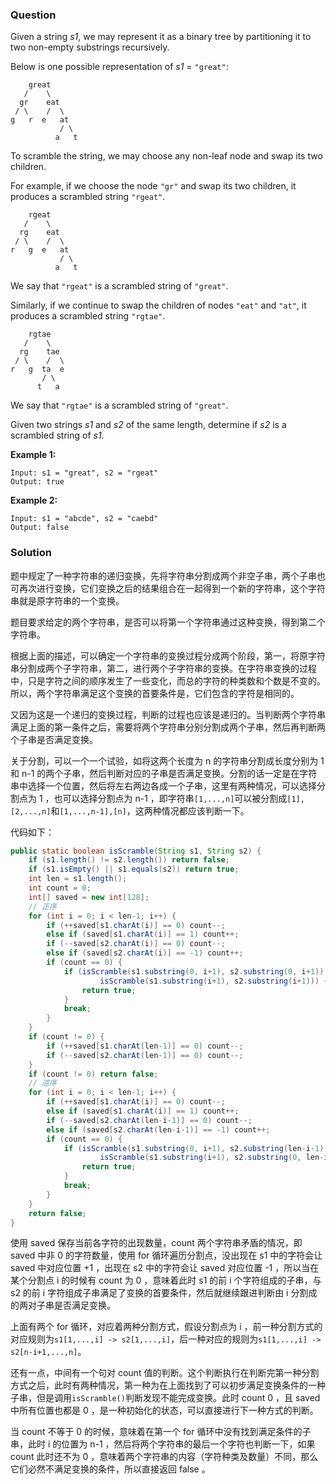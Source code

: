 ### Question

Given a string *s1*, we may represent it as a binary tree by partitioning it to two non-empty substrings recursively.

Below is one possible representation of *s1* = `"great"`:

```
    great
   /    \
  gr    eat
 / \    /  \
g   r  e   at
           / \
          a   t
```

To scramble the string, we may choose any non-leaf node and swap its two children.

For example, if we choose the node `"gr"` and swap its two children, it produces a scrambled string `"rgeat"`.

```
    rgeat
   /    \
  rg    eat
 / \    /  \
r   g  e   at
           / \
          a   t
```

We say that `"rgeat"` is a scrambled string of `"great"`.

Similarly, if we continue to swap the children of nodes `"eat"` and `"at"`, it produces a scrambled string `"rgtae"`.

```
    rgtae
   /    \
  rg    tae
 / \    /  \
r   g  ta  e
       / \
      t   a
```

We say that `"rgtae"` is a scrambled string of `"great"`.

Given two strings *s1* and *s2* of the same length, determine if *s2* is a scrambled string of *s1*.

**Example 1:**

```
Input: s1 = "great", s2 = "rgeat"
Output: true
```

**Example 2:**

```
Input: s1 = "abcde", s2 = "caebd"
Output: false
```

### Solution

题中规定了一种字符串的递归变换，先将字符串分割成两个非空子串，两个子串也可再次进行变换，它们变换之后的结果组合在一起得到一个新的字符串，这个字符串就是原字符串的一个变换。

题目要求给定的两个字符串，是否可以将第一个字符串通过这种变换，得到第二个字符串。

根据上面的描述，可以确定一个字符串的变换过程分成两个阶段，第一，将原字符串分割成两个子字符串，第二，进行两个子字符串的变换。在字符串变换的过程中，只是字符之间的顺序发生了一些变化，而总的字符的种类数和个数是不变的。所以，两个字符串满足这个变换的首要条件是，它们包含的字符是相同的。

又因为这是一个递归的变换过程，判断的过程也应该是递归的。当判断两个字符串满足上面的第一条件之后，需要将两个字符串分别分割成两个子串，然后再判断两个子串是否满足变换。

关于分割，可以一个一个试验，如将这两个长度为 n 的字符串分割成长度分别为 1 和 n-1 的两个子串，然后判断对应的子串是否满足变换。分割的话一定是在字符串中选择一个位置，然后将左右两边各成一个子串，这里有两种情况，可以选择分割点为 1 ，也可以选择分割点为 n-1 ，即字符串`[1,...,n]`可以被分割成`[1],[2,...,n]`和`[1,...,n-1],[n]`，这两种情况都应该判断一下。

代码如下：

```java
public static boolean isScramble(String s1, String s2) {
    if (s1.length() != s2.length()) return false;
    if (s1.isEmpty() || s1.equals(s2)) return true;
    int len = s1.length();
    int count = 0;
    int[] saved = new int[128];
    // 正序
    for (int i = 0; i < len-1; i++) {
        if (++saved[s1.charAt(i)] == 0) count--;
        else if (saved[s1.charAt(i)] == 1) count++;
        if (--saved[s2.charAt(i)] == 0) count--;
        else if (saved[s2.charAt(i)] == -1) count++;
        if (count == 0) {
            if (isScramble(s1.substring(0, i+1), s2.substring(0, i+1)) &&
                    isScramble(s1.substring(i+1), s2.substring(i+1))) {
                return true;
            }
            break;
        }
    }
    if (count != 0) {
        if (++saved[s1.charAt(len-1)] == 0) count--;
        if (--saved[s2.charAt(len-1)] == 0) count--;
    }
    if (count != 0) return false;
    // 逆序
    for (int i = 0; i < len-1; i++) {
        if (++saved[s1.charAt(i)] == 0) count--;
        else if (saved[s1.charAt(i)] == 1) count++;
        if (--saved[s2.charAt(len-i-1)] == 0) count--;
        else if (saved[s2.charAt(len-i-1)] == -1) count++;
        if (count == 0) {
            if (isScramble(s1.substring(0, i+1), s2.substring(len-i-1)) &&
                    isScramble(s1.substring(i+1), s2.substring(0, len-i-1))) {
                return true;
            }
            break;
        }
    }
    return false;
}
```

使用 saved 保存当前各字符的出现数量，count 两个字符串矛盾的情况，即 saved 中非 0 的字符数量，使用 for 循环遍历分割点，没出现在 s1 中的字符会让 saved 中对应位置 +1 ，出现在 s2 中的字符会让 saved 对应位置 -1 ，所以当在某个分割点 i 的时候有 count 为 0 ，意味着此时 s1 的前 i 个字符组成的子串，与 s2 的前 i 字符组成子串满足了变换的首要条件，然后就继续跟进判断由 i 分割成的两对子串是否满足变换。

上面有两个 for 循环，对应着两种分割方式，假设分割点为 i ，前一种分割方式的对应规则为`s1[1,...,i] -> s2[1,...,i]`，后一种对应的规则为`s1[1,...,i] -> s2[n-i+1,...,n]`。

还有一点，中间有一个句对 count 值的判断。这个判断执行在判断完第一种分割方式之后，此时有两种情况，第一种为在上面找到了可以初步满足变换条件的一种子串，但是调用`isScramble()`判断发现不能完成变换。此时 count  0 ，且 saved 中所有位置也都是 0 ，是一种初始化的状态，可以直接进行下一种方式的判断。

当 count 不等于 0 的时候，意味着在第一个 for 循环中没有找到满足条件的子串，此时 i 的位置为 n-1 ，然后将两个字符串的最后一个字符也判断一下，如果 count 此时还不为 0 ，意味着两个字符串的内容（字符种类及数量）不同，那么它们必然不满足变换的条件，所以直接返回 false 。